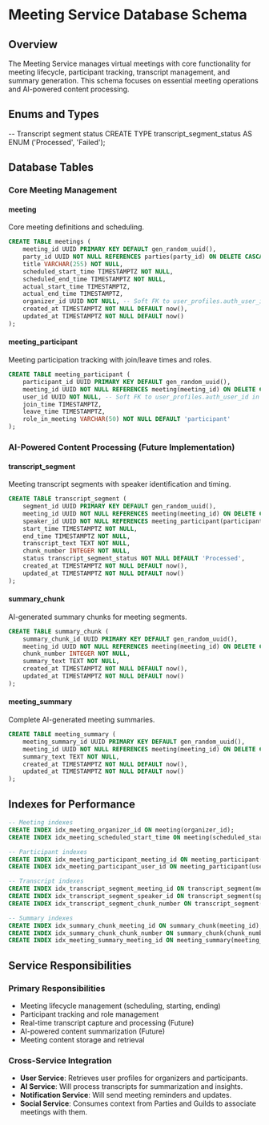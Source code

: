 # Meeting Service Database Schema

## Overview
The Meeting Service manages virtual meetings with core functionality for meeting lifecycle, participant tracking, transcript management, and summary generation. This schema focuses on essential meeting operations and AI-powered content processing.

## Enums and Types

-- Transcript segment status
CREATE TYPE transcript_segment_status AS ENUM ('Processed', 'Failed');

## Database Tables

### Core Meeting Management

#### meeting
Core meeting definitions and scheduling.
```sql
CREATE TABLE meetings (
    meeting_id UUID PRIMARY KEY DEFAULT gen_random_uuid(),
    party_id UUID NOT NULL REFERENCES parties(party_id) ON DELETE CASCADE,
    title VARCHAR(255) NOT NULL,
    scheduled_start_time TIMESTAMPTZ NOT NULL,
    scheduled_end_time TIMESTAMPTZ NOT NULL,
    actual_start_time TIMESTAMPTZ,
    actual_end_time TIMESTAMPTZ,
    organizer_id UUID NOT NULL, -- Soft FK to user_profiles.auth_user_id in User Service
    created_at TIMESTAMPTZ NOT NULL DEFAULT now(),
    updated_at TIMESTAMPTZ NOT NULL DEFAULT now()
);
```

#### meeting_participant
Meeting participation tracking with join/leave times and roles.
```sql
CREATE TABLE meeting_participant (
    participant_id UUID PRIMARY KEY DEFAULT gen_random_uuid(),
    meeting_id UUID NOT NULL REFERENCES meeting(meeting_id) ON DELETE CASCADE,
    user_id UUID NOT NULL, -- Soft FK to user_profiles.auth_user_id in User Service
    join_time TIMESTAMPTZ,
    leave_time TIMESTAMPTZ,
    role_in_meeting VARCHAR(50) NOT NULL DEFAULT 'participant'
);
```

### AI-Powered Content Processing (Future Implementation)

#### transcript_segment
Meeting transcript segments with speaker identification and timing.
```sql
CREATE TABLE transcript_segment (
    segment_id UUID PRIMARY KEY DEFAULT gen_random_uuid(),
    meeting_id UUID NOT NULL REFERENCES meeting(meeting_id) ON DELETE CASCADE,
    speaker_id UUID NOT NULL REFERENCES meeting_participant(participant_id) ON DELETE CASCADE,
    start_time TIMESTAMPTZ NOT NULL,
    end_time TIMESTAMPTZ NOT NULL,
    transcript_text TEXT NOT NULL,
    chunk_number INTEGER NOT NULL,
    status transcript_segment_status NOT NULL DEFAULT 'Processed',
    created_at TIMESTAMPTZ NOT NULL DEFAULT now(),
    updated_at TIMESTAMPTZ NOT NULL DEFAULT now()
);
```

#### summary_chunk
AI-generated summary chunks for meeting segments.
```sql
CREATE TABLE summary_chunk (
    summary_chunk_id UUID PRIMARY KEY DEFAULT gen_random_uuid(),
    meeting_id UUID NOT NULL REFERENCES meeting(meeting_id) ON DELETE CASCADE,
    chunk_number INTEGER NOT NULL,
    summary_text TEXT NOT NULL,
    created_at TIMESTAMPTZ NOT NULL DEFAULT now(),
    updated_at TIMESTAMPTZ NOT NULL DEFAULT now()
);
```

#### meeting_summary
Complete AI-generated meeting summaries.
```sql
CREATE TABLE meeting_summary (
    meeting_summary_id UUID PRIMARY KEY DEFAULT gen_random_uuid(),
    meeting_id UUID NOT NULL REFERENCES meeting(meeting_id) ON DELETE CASCADE,
    summary_text TEXT NOT NULL,
    created_at TIMESTAMPTZ NOT NULL DEFAULT now(),
    updated_at TIMESTAMPTZ NOT NULL DEFAULT now()
);
```

## Indexes for Performance

```sql
-- Meeting indexes
CREATE INDEX idx_meeting_organizer_id ON meeting(organizer_id);
CREATE INDEX idx_meeting_scheduled_start_time ON meeting(scheduled_start_time);

-- Participant indexes
CREATE INDEX idx_meeting_participant_meeting_id ON meeting_participant(meeting_id);
CREATE INDEX idx_meeting_participant_user_id ON meeting_participant(user_id);

-- Transcript indexes
CREATE INDEX idx_transcript_segment_meeting_id ON transcript_segment(meeting_id);
CREATE INDEX idx_transcript_segment_speaker_id ON transcript_segment(speaker_id);
CREATE INDEX idx_transcript_segment_chunk_number ON transcript_segment(chunk_number);

-- Summary indexes
CREATE INDEX idx_summary_chunk_meeting_id ON summary_chunk(meeting_id);
CREATE INDEX idx_summary_chunk_chunk_number ON summary_chunk(chunk_number);
CREATE INDEX idx_meeting_summary_meeting_id ON meeting_summary(meeting_id);
```

## Service Responsibilities

### Primary Responsibilities
- Meeting lifecycle management (scheduling, starting, ending)
- Participant tracking and role management
- Real-time transcript capture and processing (Future)
- AI-powered content summarization (Future)
- Meeting content storage and retrieval

### Cross-Service Integration
- **User Service**: Retrieves user profiles for organizers and participants.
- **AI Service**: Will process transcripts for summarization and insights.
- **Notification Service**: Will send meeting reminders and updates.
- **Social Service**: Consumes context from Parties and Guilds to associate meetings with them.